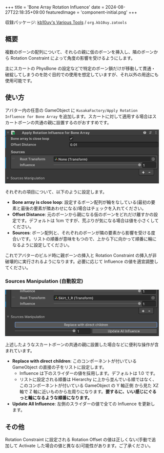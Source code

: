 +++
title = 'Bone Array Rotation Influence'
date = 2024-08-27T22:18:35+09:00
featuredImage = 'component-initial.png'
+++

収録パッケージ: [kb10uy's Various Tools](https://github.com/kb10uy/kb10uy-zatools) / `org.kb10uy.zatools`

## 概要

複数のボーンの配列について、それらの親に仮のボーンを挿入し、隣のボーンから Rotation Constraint によって角度の影響を受けるようにします。

主にスカートの PhysBone の設定などで特定のボーン鎖だけが移動して貫通・破綻してしまうのを防ぐ目的での使用を想定していますが、それ以外の用途にも使用可能です。

## 使い方

アバター内の任意の GameObject に `KusakaFactory/Apply Rotation Influence for Bone Array` を追加します。スカートに対して適用する場合はスカートボーンの共通の親に設置するのがおすすめです。

![Component View](./component-initial.png?width=480px "コンポーネント追加直後の状態")

それぞれの項目について、以下のように設定します。

-   **Bone array is close loop**: 設定するボーン配列が輪をなしている(最初の要素と最後の要素が隣あわせになる)場合はチェックを入れてください。
-   **Offset Distance**: 元のボーンから親になる仮のボーンをどれだけ離すかの設定です。デフォルトは 1cm ですが、荒ぶりが気になる場合は値を小さくしてください。
-   **Sources**: ボーン配列と、それぞれのボーンが隣の要素から影響を受ける度合いです。リストの順番が意味をもつので、上から下に向かって順番に輪になるように設定してください。

これでアバターのビルド時に親ボーンの挿入と Rotation Constraint の挿入が非破壊的に実行されるようになります。必要に応じて Influence の値を適宜調整してください。

### Sources Manipulation (自動設定)

![Sources Manipulation](./sources-manipulation.png?width=480px "Sources Manipulation を開いた状態")

上述したようなスカートボーンの共通の親に設置した場合などに便利な操作が含まれています。

-   **Replace with direct children**: このコンポーネントが付いている GameObject の直接の子をリストに設定します。
    -   Influence は下のスライダーの値を採用します。デフォルトは 1.0 です。
    -   リストに設定される順番は Hierarchy に上から並んでいる順ではなく、このコンポーネントが付いている GameObject の Y 軸正側 から見た XZ 軸で Z 軸に近いものから左周りになります。**要するに、いい感じにぐるっと輪になるような順番になります。**
-   **Update All Influence**: 左側のスライダーの値で全ての Influence を更新します。

## その他

Rotation Constraint に設定される Rotation Offset の値は正しくない(手動で追加して Activate した場合の値と異なる)可能性があります。ご了承ください。

